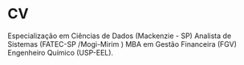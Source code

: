 # CV
Especialização em Ciências de Dados (Mackenzie - SP) </n>
Analista de Sistemas (FATEC-SP /Mogi-Mirim )
MBA em Gestão Financeira (FGV)
Engenheiro Químico (USP-EEL).
